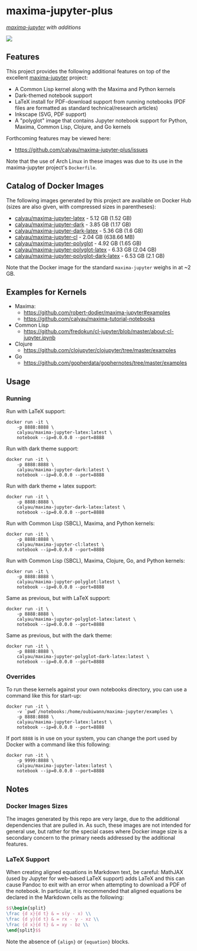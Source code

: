 # maxima-jupyter-plus

*[maxima-jupyter][maxima-jupyter] with additions*

[![][logo]][logo-large]

## Features

This project provides the following additional features on top of the excellent
[maxima-jupyter][maxima-jupyter] project:

* A Common Lisp kernel along with the Maxima and Python kernels
* Dark-themed notebook support
* LaTeX install for PDF-download support from running notebooks (PDF files are 
  formatted as standard technical/research articles)
* Inkscape (SVG, PDF support)
* A "polyglot" image that contains Jupyter notebook support for Python,
  Maxima, Common Lisp, Clojure, and Go kernels

Forthcoming features may be viewed here: 
* https://github.com/calyau/maxima-jupyter-plus/issues

Note that the use of Arch Linux in these images was due to its use in the 
maxima-jupyter project's `Dockerfile`.

## Catalog of Docker Images

The following images generated by this project are available on Docker Hub
(sizes are also given, with compressed sizes in parentheses):

* [calyau/maxima-jupyter-latex][maxima-jupyter-latex] - 5.12 GB (1.52 GB)
* [calyau/maxima-jupyter-dark][maxima-jupyter-dark] - 3.85 GB (1.17 GB)
* [calyau/maxima-jupyter-dark-latex][maxima-jupyter-dark-latex] - 5.36 GB (1.6 GB)
* [calyau/maxima-jupyter-cl][maxima-jupyter-cl] - 2.04 GB (638.66 MB)
* [calyau/maxima-jupyter-polyglot][maxima-jupyter-polyglot] - 4.92 GB (1.65 GB)
* [calyau/maxima-jupyter-polyglot-latex][maxima-jupyter-polyglot-latex] - 6.33 GB (2.04 GB)
* [calyau/maxima-jupyter-polyglot-dark-latex][maxima-jupyter-polyglot-dark-latex] - 6.53 GB (2.1 GB)

Note that the Docker image for the standard `maxima-jupyter` weighs in at
~2 GB.

## Examples for Kernels

* Maxima:
  * https://github.com/robert-dodier/maxima-jupyter#examples
  * https://github.com/calyau/maxima-tutorial-notebooks
* Common Lisp
  * https://github.com/fredokun/cl-jupyter/blob/master/about-cl-jupyter.ipynb
* Clojure
  * https://github.com/clojupyter/clojupyter/tree/master/examples
* Go
  * https://github.com/gopherdata/gophernotes/tree/master/examples

## Usage

### Running

Run with LaTeX support:

```shell
docker run -it \
    -p 8888:8888 \
    calyau/maxima-jupyter-latex:latest \
    notebook --ip=0.0.0.0 --port=8888
```

Run with dark theme support:

```shell
docker run -it \
    -p 8888:8888 \
    calyau/maxima-jupyter-dark:latest \
    notebook --ip=0.0.0.0 --port=8888
```

Run with dark theme + latex support:

```shell
docker run -it \
    -p 8888:8888 \
    calyau/maxima-jupyter-dark-latex:latest \
    notebook --ip=0.0.0.0 --port=8888
```

Run with Common Lisp (SBCL), Maxima, and Python kernels:

```shell
docker run -it \
    -p 8888:8888 \
    calyau/maxima-jupyter-cl:latest \
    notebook --ip=0.0.0.0 --port=8888
```

Run with Common Lisp (SBCL), Maxima, Clojure, Go, and Python kernels:

```shell
docker run -it \
    -p 8888:8888 \
    calyau/maxima-jupyter-polyglot:latest \
    notebook --ip=0.0.0.0 --port=8888
```

Same as previous, but with LaTeX support:

```shell
docker run -it \
    -p 8888:8888 \
    calyau/maxima-jupyter-polyglot-latex:latest \
    notebook --ip=0.0.0.0 --port=8888
```

Same as previous, but with the dark theme:

```shell
docker run -it \
    -p 8888:8888 \
    calyau/maxima-jupyter-polyglot-dark-latex:latest \
    notebook --ip=0.0.0.0 --port=8888
```

### Overrides

To run these kernels against your own notebooks directory, you can use
a command like this for start-up:

```shell
docker run -it \
    -v `pwd`/notebooks:/home/oubiwann/maxima-jupyter/examples \
    -p 8888:8888 \
    calyau/maxima-jupyter-latex:latest \
    notebook --ip=0.0.0.0 --port=8888
```

If port `8888` is in use on your system, you can change the port used by
Docker with a command like this following:

```shell
docker run -it \
    -p 9999:8888 \
    calyau/maxima-jupyter-latex:latest \
    notebook --ip=0.0.0.0 --port=8888
```

## Notes

### Docker Images Sizes

The images generated by this repo are very large, due to the additional
dependencies that are pulled in. As such, these images are not intended for
general use, but rather for the special cases where Docker image size is
a secondary concern to the primary needs addressed by the additional 
features.

### LaTeX Support

When creating aligned equations in Markdown text, be careful: MathJAX (used by
Jupyter for web-based LaTeX support) adds LaTeX and this can cause Pandoc to
exit with an error when attempting to download a PDF of the notebook. In 
particular, it is recommended that aligned equations be declared in the 
Markdown cells as the following:

```latex
$$\begin{split}
\frac {d x}{d t} & = s(y - x) \\
\frac {d y}{d t} & = rx - y - xz \\
\frac {d x}{d t} & = xy - bz \\
\end{split}$$
```

Note the absence of `{align}` or `{equation}` blocks. 

<!-- Named page links below: /-->

[logo]: https://avatars0.githubusercontent.com/u/24504053?s=200&v=4
[logo-large]: https://avatars0.githubusercontent.com/u/24504053?v=4
[maxima-jupyter]: https://github.com/robert-dodier/maxima-jupyter
[maxima-jupyter-latex]: https://hub.docker.com/r/calyau/maxima-jupyter-latex
[maxima-jupyter-dark]: https://hub.docker.com/r/calyau/maxima-jupyter-dark
[maxima-jupyter-dark-latex]: https://hub.docker.com/r/calyau/maxima-jupyter-dark-latex
[maxima-jupyter-cl]: https://hub.docker.com/r/calyau/maxima-jupyter-cl
[maxima-jupyter-polyglot]: https://hub.docker.com/r/calyau/maxima-jupyter-polyglot
[maxima-jupyter-polyglot-latex]: https://hub.docker.com/r/calyau/maxima-jupyter-polyglot-latex
[maxima-jupyter-polyglot-dark-latex]: https://hub.docker.com/r/calyau/maxima-jupyter-polyglot-dark-latex
